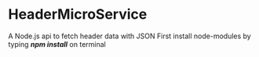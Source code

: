 # HeaderMicroService
A Node.js api to fetch header data with JSON 
First install node-modules by typing ***npm install*** on terminal
